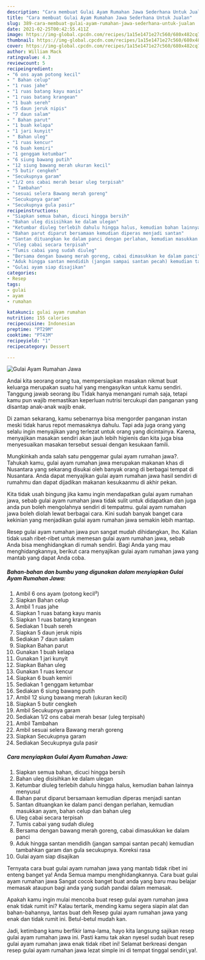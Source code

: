 ```yaml
---
description: "Cara membuat Gulai Ayam Rumahan Jawa Sederhana Untuk Jualan"
title: "Cara membuat Gulai Ayam Rumahan Jawa Sederhana Untuk Jualan"
slug: 389-cara-membuat-gulai-ayam-rumahan-jawa-sederhana-untuk-jualan
date: 2021-02-25T00:42:55.411Z
image: https://img-global.cpcdn.com/recipes/1a15e1471e27c560/680x482cq70/gulai-ayam-rumahan-jawa-foto-resep-utama.jpg
thumbnail: https://img-global.cpcdn.com/recipes/1a15e1471e27c560/680x482cq70/gulai-ayam-rumahan-jawa-foto-resep-utama.jpg
cover: https://img-global.cpcdn.com/recipes/1a15e1471e27c560/680x482cq70/gulai-ayam-rumahan-jawa-foto-resep-utama.jpg
author: William Mack
ratingvalue: 4.3
reviewcount: 5
recipeingredient:
- "6 ons ayam potong kecil"
- " Bahan celup"
- "1 ruas jahe"
- "1 ruas batang kayu manis"
- "1 ruas batang krangean"
- "1 buah sereh"
- "5 daun jeruk nipis"
- "7 daun salam"
- " Bahan parut"
- "1 buah kelapa"
- "1 jari kunyit"
- " Bahan uleg"
- "1 ruas kencur"
- "6 buah kemiri"
- "1 genggam ketumbar"
- "6 siung bawang putih"
- "12 siung bawang merah ukuran kecil"
- "5 butir cengkeh"
- "Secukupnya garam"
- "1/2 ons cabai merah besar uleg terpisah"
- " Tambahan"
- "sesuai selera Bawang merah goreng"
- "Secukupnya garam"
- "Secukupnya gula pasir"
recipeinstructions:
- "Siapkan semua bahan, dicuci hingga bersih"
- "Bahan uleg disisihkan ke dalam ulegan"
- "Ketumbar diuleg terlebih dahulu hingga halus, kemudian bahan lainnya menyusul"
- "Bahan parut diparut bersamaan kemudian diperas menjadi santan"
- "Santan dituangkan ke dalam panci dengan perlahan, kemudian masukkan ayam, bahan celup dan bahan uleg"
- "Uleg cabai secara terpisah"
- "Tumis cabai yang sudah diuleg"
- "Bersama dengan bawang merah goreng, cabai dimasukkan ke dalam panci"
- "Aduk hingga santan mendidih (jangan sampai santan pecah) kemudian tambahkan garam dan gula secukupnya. Koreksi rasa"
- "Gulai ayam siap disajikan"
categories:
- Resep
tags:
- gulai
- ayam
- rumahan

katakunci: gulai ayam rumahan 
nutrition: 155 calories
recipecuisine: Indonesian
preptime: "PT29M"
cooktime: "PT43M"
recipeyield: "1"
recipecategory: Dessert

---
```



![Gulai Ayam Rumahan Jawa](https://img-global.cpcdn.com/recipes/1a15e1471e27c560/680x482cq70/gulai-ayam-rumahan-jawa-foto-resep-utama.jpg)

Andai kita seorang orang tua, mempersiapkan masakan nikmat buat keluarga merupakan suatu hal yang mengasyikan untuk kamu sendiri. Tanggung jawab seorang ibu Tidak hanya menangani rumah saja, tetapi kamu pun wajib memastikan keperluan nutrisi tercukupi dan panganan yang disantap anak-anak wajib enak.

Di zaman  sekarang, kamu sebenarnya bisa mengorder panganan instan meski tidak harus repot memasaknya dahulu. Tapi ada juga orang yang selalu ingin menyajikan yang terlezat untuk orang yang dicintainya. Karena, menyajikan masakan sendiri akan jauh lebih higienis dan kita juga bisa menyesuaikan masakan tersebut sesuai dengan kesukaan famili. 



Mungkinkah anda salah satu penggemar gulai ayam rumahan jawa?. Tahukah kamu, gulai ayam rumahan jawa merupakan makanan khas di Nusantara yang sekarang disukai oleh banyak orang di berbagai tempat di Nusantara. Anda dapat menyajikan gulai ayam rumahan jawa hasil sendiri di rumahmu dan dapat dijadikan makanan kesukaanmu di akhir pekan.

Kita tidak usah bingung jika kamu ingin mendapatkan gulai ayam rumahan jawa, sebab gulai ayam rumahan jawa tidak sulit untuk didapatkan dan juga anda pun boleh mengolahnya sendiri di tempatmu. gulai ayam rumahan jawa boleh diolah lewat berbagai cara. Kini sudah banyak banget cara kekinian yang menjadikan gulai ayam rumahan jawa semakin lebih mantap.

Resep gulai ayam rumahan jawa pun sangat mudah dihidangkan, lho. Kalian tidak usah ribet-ribet untuk memesan gulai ayam rumahan jawa, sebab Anda bisa menghidangkan di rumah sendiri. Bagi Anda yang mau menghidangkannya, berikut cara menyajikan gulai ayam rumahan jawa yang mantab yang dapat Anda coba.

<!--inarticleads1-->

##### Bahan-bahan dan bumbu yang digunakan dalam menyiapkan Gulai Ayam Rumahan Jawa:

1. Ambil 6 ons ayam (potong kecil²)
1. Siapkan  Bahan celup
1. Ambil 1 ruas jahe
1. Siapkan 1 ruas batang kayu manis
1. Siapkan 1 ruas batang krangean
1. Sediakan 1 buah sereh
1. Siapkan 5 daun jeruk nipis
1. Sediakan 7 daun salam
1. Siapkan  Bahan parut
1. Gunakan 1 buah kelapa
1. Gunakan 1 jari kunyit
1. Siapkan  Bahan uleg
1. Gunakan 1 ruas kencur
1. Siapkan 6 buah kemiri
1. Sediakan 1 genggam ketumbar
1. Sediakan 6 siung bawang putih
1. Ambil 12 siung bawang merah (ukuran kecil)
1. Siapkan 5 butir cengkeh
1. Ambil Secukupnya garam
1. Sediakan 1/2 ons cabai merah besar (uleg terpisah)
1. Ambil  Tambahan
1. Ambil sesuai selera Bawang merah goreng
1. Siapkan Secukupnya garam
1. Sediakan Secukupnya gula pasir




<!--inarticleads2-->

##### Cara menyiapkan Gulai Ayam Rumahan Jawa:

1. Siapkan semua bahan, dicuci hingga bersih
1. Bahan uleg disisihkan ke dalam ulegan
1. Ketumbar diuleg terlebih dahulu hingga halus, kemudian bahan lainnya menyusul
1. Bahan parut diparut bersamaan kemudian diperas menjadi santan
1. Santan dituangkan ke dalam panci dengan perlahan, kemudian masukkan ayam, bahan celup dan bahan uleg
1. Uleg cabai secara terpisah
1. Tumis cabai yang sudah diuleg
1. Bersama dengan bawang merah goreng, cabai dimasukkan ke dalam panci
1. Aduk hingga santan mendidih (jangan sampai santan pecah) kemudian tambahkan garam dan gula secukupnya. Koreksi rasa
1. Gulai ayam siap disajikan




Ternyata cara buat gulai ayam rumahan jawa yang mantab tidak ribet ini enteng banget ya! Anda Semua mampu menghidangkannya. Cara buat gulai ayam rumahan jawa Sangat cocok banget buat anda yang baru mau belajar memasak ataupun bagi anda yang sudah pandai dalam memasak.

Apakah kamu ingin mulai mencoba buat resep gulai ayam rumahan jawa enak tidak rumit ini? Kalau tertarik, mending kamu segera siapin alat dan bahan-bahannya, lantas buat deh Resep gulai ayam rumahan jawa yang enak dan tidak rumit ini. Betul-betul mudah kan. 

Jadi, ketimbang kamu berfikir lama-lama, hayo kita langsung sajikan resep gulai ayam rumahan jawa ini. Pasti kamu tak akan nyesel sudah buat resep gulai ayam rumahan jawa enak tidak ribet ini! Selamat berkreasi dengan resep gulai ayam rumahan jawa lezat simple ini di tempat tinggal sendiri,ya!.

